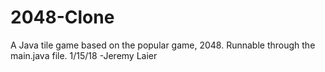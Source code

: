 # 2048-Clone
A Java  tile game based on the popular game, 2048.
Runnable through the main.java file.
1/15/18 -Jeremy Laier
